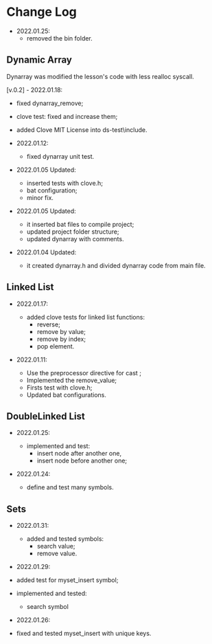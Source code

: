 # Change Log
- 2022.01.25:
  - removed the bin folder.

## Dynamic Array
Dynarray was modified the lesson's code with less realloc syscall.

[v.0.2] - 2022.01.18:
  - fixed dynarray_remove;
  - clove test: fixed and increase them;
  - added Clove MIT License into ds-test\include.

- 2022.01.12:
  - fixed dynarray unit test.

- 2022.01.05 Updated:
  - inserted tests with clove.h;
  - bat configuration;
  - minor fix.

- 2022.01.05 Updated:
  - it inserted bat files to compile project;
  - updated project folder structure;
  - updated dynarray with comments.

- 2022.01.04 Updated: 
  - it created dynarray.h and divided dynarray code from main file.

## Linked List
- 2022.01.17:
  - added clove tests for linked list functions:
    - reverse;
    - remove by value;
    - remove by index;
    - pop element.

- 2022.01.11:
  - Use the preprocessor directive for cast ;
  - Implemented the remove_value;
  - Firsts test with clove.h;
  - Updated bat configurations.

## DoubleLinked List
- 2022.01.25:
  - implemented and test:
    - insert node after another one,
    - insert node before another one;

- 2022.01.24:
  - define and test many symbols.

## Sets
- 2022.01.31:
  - added and tested symbols:
    - search value;
    - remove value.

- 2022.01.29:
 - added test for myset_insert symbol;
 - implemented and tested:
   - search symbol

- 2022.01.26:
 - fixed and tested myset_insert with unique keys.